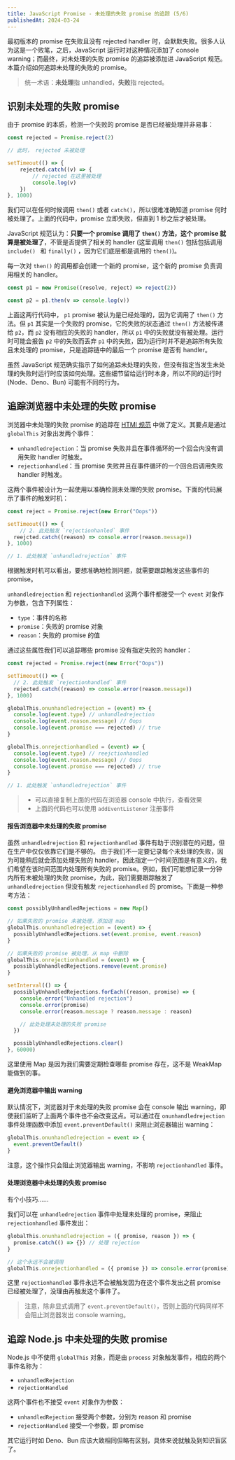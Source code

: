 ```yaml
---
title: JavaScript Promise - 未处理的失败 promise 的追踪 (5/6)
publishedAt: 2024-03-24
---
```


最初版本的 promise 在失败且没有 rejected handler 时，会默默失败。很多人认为这是一个败笔，之后，JavaScript 运行时对这种情况添加了 console warning；而最终，对未处理的失败 
promise 的追踪被添加进 JavaScript 规范。本篇介绍如何追踪未处理的失败的 promise。

> 统一术语：**未处理**指 unhandled，**失败**指 rejected。

## 识别未处理的失败 promise

由于 promise 的本质，检测一个失败的 promise 是否已经被处理并非易事：

```js
const rejected = Promise.reject(2)

// 此时， rejected 未被处理

setTimeout(() => {
    rejected.catch((v) => {
        // rejected 在这里被处理
        console.log(v)
    })
}, 1000)
```

我们可以在任何时候调用 `then()` 或者 `catch()`，所以很难准确知道 promise 何时被处理了。上面的代码中，promise 立即失败，但直到 1 秒之后才被处理。

JavaScript 规范认为：**只要一个 promise 调用了 `then()` 方法，这个 promise 就算是被处理了**，不管是否提供了相关的 handler (这里调用 `then()` 包括包括调用 `include()
` 和 `finally()` ，因为它们底层都是调用的 `then()`)。

每一次对 `then()` 的调用都会创建一个新的 promise，这个新的 promise 负责调用相关的 handler。

```js
const p1 = new Promise((resolve, reject) => reject(2))

const p2 = p1.then(v => console.log(v))
```

上面这两行代码中， `p1` promise 被认为是已经处理的，因为它调用了 `then()` 方法。但 `p1` 其实是一个失败的 promise，它的失败的状态通过 `then()` 方法被传递给 `p2`，而 `p2` 
没有相应的失败的 handler，所以 `p1` 中的失败就没有被处理。运行时可能会报告 `p2` 中的失败而丢弃 `p1` 中的失败，因为运行时并不是追踪所有失败且未处理的 promise，只是追踪链中的最后一个 promise 
是否有 handler。

虽然 JavaScript 规范确实指示了如何追踪未处理的失败，但没有指定当发生未处理的失败时运行时应该如何处理。这些细节留给运行时本身，所以不同的运行时 (Node、Deno、Bun) 可能有不同的行为。

## 追踪浏览器中未处理的失败 promise

浏览器中未处理的失败 promise 的追踪在 [HTMl 规范](https://html.spec.whatwg.org/multipage/webappapis.html#unhandled-promise-rejections) 中做了定义。其要点是通过 `globalThis` 对象出发两个事件：

- `unhandledrejection`：当 promise 失败并且在事件循环的一个回合内没有调用失败 handler 时触发。
- `rejectionhandled`：当 promise 失败并且在事件循环的一个回合后调用失败 handler 时触发。

这两个事件被设计为一起使用以准确检测未处理的失败 promise。下面的代码展示了事件的触发时机：

```js
const reject = Promise.reject(new Error("Oops"))

setTimeout(() => {
    // 2. 此处触发 `rejectionhanled` 事件
  reejcted.catch((reason) => console.error(reason.message))
}, 1000)

// 1. 此处触发 `unhandledrejection` 事件
```

根据触发时机可以看出，要想准确地检测问题，就需要跟踪触发这些事件的 promise。

`unhandledrejection` 和 `rejectionhandled` 这两个事件都接受一个 `event` 对象作为参数，包含下列属性：

- `type`：事件的名称
- `promise`：失败的 promise 对象
- `reason`：失败的 promise 的值

通过这些属性我们可以追踪哪些 promise 没有指定失败的 handler：

```js
const rejected = Promise.reject(new Error("Oops"))

setTimeout(() => {
  // 2. 此处触发 `rejectionhandled` 事件
  rejected.catch((reason) => console.error(reason.message))
}, 1000)

globalThis.onunhandledrejection = (event) => {
  console.log(event.type) // unhandledrejection
  console.log(event.reason.message) // Oops
  console.log(event.promise === rejected) // true
}

globalThis.onrejectionhandled = (event) => {
  console.log(event.type) // reejctionhandled
  console.log(event.reason.message) // Oops
  console.log(event.promise === rejected) // true
}

// 1. 此处触发 `unhandledrejection` 事件
```

> - 可以直接复制上面的代码在浏览器 console 中执行，查看效果
> - 上面的代码也可以使用 `addEventListener` 注册事件

#### 报告浏览器中未处理的失败 promise

虽然 `unhandledrejection` 和 `rejectionhandled` 事件有助于识别潜在的问题，但在生产中仅仅依靠它们是不够的。 由于我们不一定要记录每个未处理的失败，因为可能稍后就会添加处理失败的 
handler，因此指定一个时间范围是有意义的，我们希望在该时间范围内处理所有失败的 promise。例如，我们可能想记录一分钟内所有未被处理的失败 promise，为此，我们需要跟踪触发了 `unhandledrejection` 
但没有触发 `rejectionhandled` 的 promise。下面是一种参考方法：

```js
const possiblyUnhandledRejections = new Map()

// 如果失败的 promise 未被处理，添加进 map
globalThis.onunhandledrejection = (event) => {
  possiblyUnhandledRejections.set(event.promise, event.reason)
}

// 如果失败的 promise 被处理，从 map 中删除
globalThis.onrejectionhandled = (event) => {
  possiblyUnhandledRejections.remove(event.promise)
}

setInterval(() => {
  possiblyUnhandledRejections.forEach((reason, promise) => {
    console.error("Unhandled rejection")
    console.error(promise)
    console.error(reason.message ? reason.message : reason)

    // 此处处理未处理的失败 promise
  })

  possiblyUnhandledRejections.clear()
}, 60000)
```

这里使用 Map 是因为我们需要定期检查哪些 promise 存在，这不是 WeakMap 能做到的事。

#### 避免浏览器中输出 warning

默认情况下，浏览器对于未处理的失败 promise 会在 console 输出 warning，即使我们监听了上面两个事件也不会改变这点。可以通过在 `onunhandledrejection` 事件处理函数中添加 `event.preventDefault()` 来阻止浏览器输出 warning：

```js
globalThis.onunhandledrejection = event => {
  event.preventDefault()
}
```

注意，这个操作只会阻止浏览器输出 warning，不影响 `rejectionhandled` 事件。

#### 处理浏览器中未处理的失败 promise

有个小技巧......

我们可以在 `unhandledrejection` 事件中处理未处理的 promise，来阻止 `rejectionhandled` 事件发出：

```js
globalThis.onunhandledrejection = ({ promise, reason }) => {
  promise.catch(() => {}) // 处理 rejection
}

// 这个永远不会被调用
globalThis.onrejectionhandled = ({ promise }) => console.error(promise)
```

这里 `rejectionhandled` 事件永远不会被触发因为在这个事件发出之前 promise 已经被处理了，没理由再触发这个事件了。

> 注意，除非显式调用了 `event.preventDefault()`，否则上面的代码同样不会阻止浏览器发出 console warning。

## 追踪 Node.js 中未处理的失败 promise

Node.js 中不使用 `globalThis` 对象，而是由 `process` 对象触发事件，相应的两个事件名称为：

- `unhandledRejection`
- `rejectionHandled`

这两个事件也不接受 `event` 对象作为参数：

- `unhandledRejection` 接受两个参数，分别为 reason 和 promise
- `rejectionHandled` 接受一个参数，即 promise

其它运行时如 Deno、Bun 应该大致相同但略有区别，具体来说就触及到知识盲区了。
